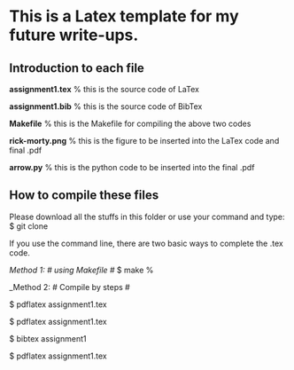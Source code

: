 # This is a Latex template for my future write-ups. 

## Introduction to each file
**assignment1.tex** % this is the source code of LaTex

**assignment1.bib** % this is the source code of BibTex

**Makefile** % this is the Makefile for compiling the above two codes

**rick-morty.png** % this is the figure to be inserted into the LaTex code and final .pdf

**arrow.py** % this is the python code to be inserted into the final .pdf

## How to compile these files
Please download all the stuffs in this folder or use your command and type:
$ git clone 

If you use the command line, there are two basic ways to complete the .tex code.

_Method 1: # using Makefile #_
$ make % 

_Method 2: # Compile by steps #

$ pdflatex assignment1.tex

$ pdflatex assignment1.tex

$ bibtex assignment1 

$ pdflatex assignment1.tex

